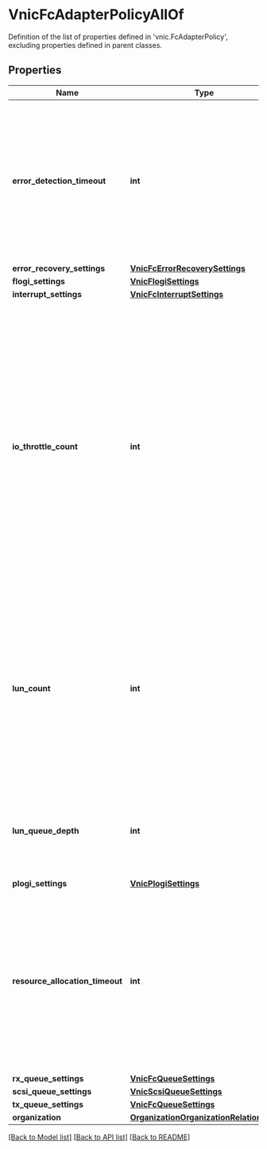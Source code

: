 # VnicFcAdapterPolicyAllOf

Definition of the list of properties defined in 'vnic.FcAdapterPolicy', excluding properties defined in parent classes.
## Properties
Name | Type | Description | Notes
------------ | ------------- | ------------- | -------------
**error_detection_timeout** | **int** | Error Detection Timeout, also referred to as EDTOV, is the number of milliseconds to wait before the system assumes that an error has occurred. | [optional] 
**error_recovery_settings** | [**VnicFcErrorRecoverySettings**](VnicFcErrorRecoverySettings.md) |  | [optional] 
**flogi_settings** | [**VnicFlogiSettings**](VnicFlogiSettings.md) |  | [optional] 
**interrupt_settings** | [**VnicFcInterruptSettings**](VnicFcInterruptSettings.md) |  | [optional] 
**io_throttle_count** | **int** | The maximum number of data or control I/O operations that can be pending for the virtual interface at one time. If this value is exceeded, the additional I/O operations wait in the queue until the number of pending I/O operations decreases and the additional operations can be processed. | [optional] 
**lun_count** | **int** | The maximum number of LUNs that the Fibre Channel driver will export or show. The maximum number of LUNs is usually controlled by the operating system running on the server. | [optional] 
**lun_queue_depth** | **int** | The number of commands that the HBA can send and receive in a single transmission per LUN. | [optional] 
**plogi_settings** | [**VnicPlogiSettings**](VnicPlogiSettings.md) |  | [optional] 
**resource_allocation_timeout** | **int** | Resource Allocation Timeout, also referred to as RATOV, is the number of milliseconds to wait before the system assumes that a resource cannot be properly allocated. | [optional] 
**rx_queue_settings** | [**VnicFcQueueSettings**](VnicFcQueueSettings.md) |  | [optional] 
**scsi_queue_settings** | [**VnicScsiQueueSettings**](VnicScsiQueueSettings.md) |  | [optional] 
**tx_queue_settings** | [**VnicFcQueueSettings**](VnicFcQueueSettings.md) |  | [optional] 
**organization** | [**OrganizationOrganizationRelationship**](OrganizationOrganizationRelationship.md) |  | [optional] 

[[Back to Model list]](../README.md#documentation-for-models) [[Back to API list]](../README.md#documentation-for-api-endpoints) [[Back to README]](../README.md)


